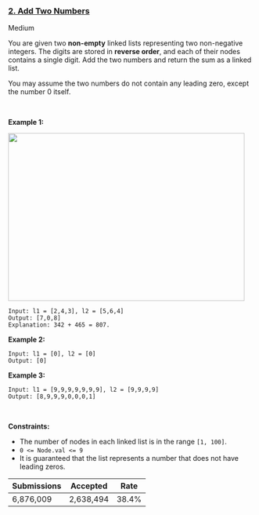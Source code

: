 ### [2. Add Two Numbers](https://leetcode.com/problems/add-two-numbers/)

Medium

You are given two __non-empty__ linked lists representing two non-negative integers. The digits are stored in __reverse order__, and each of their nodes contains a single digit. Add the two numbers and return the sum as a linked list.

You may assume the two numbers do not contain any leading zero, except the number 0 itself.

 

__Example 1:__

<img alt="" src="https://assets.leetcode.com/uploads/2020/10/02/addtwonumber1.jpg" style="width: 483px; height: 342px;"/>

```
Input: l1 = [2,4,3], l2 = [5,6,4]
Output: [7,0,8]
Explanation: 342 + 465 = 807.
```

__Example 2:__

```
Input: l1 = [0], l2 = [0]
Output: [0]
```

__Example 3:__

```
Input: l1 = [9,9,9,9,9,9,9], l2 = [9,9,9,9]
Output: [8,9,9,9,0,0,0,1]
```

 

__Constraints:__

*   The number of nodes in each linked list is in the range `` [1, 100] ``.
*   `` 0 <= Node.val <= 9 ``
*   It is guaranteed that the list represents a number that does not have leading zeros.

| Submissions    | Accepted     | Rate   |
| -------------- | ------------ | ------ |
| 6,876,009 | 2,638,494 | 38.4% |